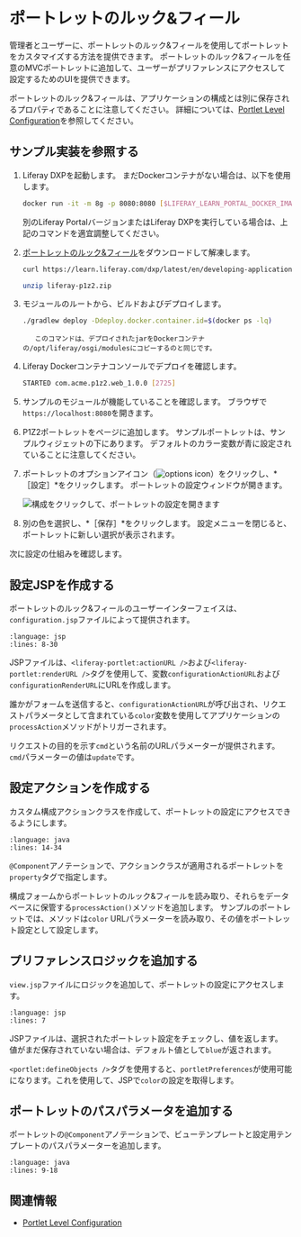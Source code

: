 # ポートレットのルック&フィール

管理者とユーザーに、ポートレットのルック&フィールを使用してポートレットをカスタマイズする方法を提供できます。 ポートレットのルック&フィールを任意のMVCポートレットに追加して、ユーザーがプリファレンスにアクセスして設定するためのUIを提供できます。

ポートレットのルック&フィールは、アプリケーションの構成とは別に保存されるプロパティであることに注意してください。 詳細については、[Portlet Level Configuration](../../core-frameworks/configuration-framework/portlet-level-configuration.md)を参照してください。

## サンプル実装を参照する

1. Liferay DXPを起動します。 まだDockerコンテナがない場合は、以下を使用します。

    ```bash
    docker run -it -m 8g -p 8080:8080 [$LIFERAY_LEARN_PORTAL_DOCKER_IMAGE$]
    ```

    別のLiferay PortalバージョンまたはLiferay DXPを実行している場合は、上記のコマンドを適宜調整してください。

1. [ポートレットのルック&フィール](./liferay-p1z2.zip)をダウンロードして解凍します。

    ```bash
    curl https://learn.liferay.com/dxp/latest/en/developing-applications/developing-a-java-web-application/using-mvc/liferay-p1z2.zip -O
    ```

    ```bash
    unzip liferay-p1z2.zip
    ```

1. モジュールのルートから、ビルドおよびデプロイします。

    ```bash
    ./gradlew deploy -Ddeploy.docker.container.id=$(docker ps -lq)
    ```

    ```note::
       このコマンドは、デプロイされたjarをDockerコンテナの/opt/liferay/osgi/modulesにコピーするのと同じです。
    ```

1. Liferay Dockerコンテナコンソールでデプロイを確認します。

    ```bash
    STARTED com.acme.p1z2.web_1.0.0 [2725]
    ```

1. サンプルのモジュールが機能していることを確認します。 ブラウザで`https://localhost:8080`を開きます。

1. P1Z2ポートレットをページに追加します。 サンプルポートレットは、サンプルウィジェットの下にあります。 デフォルトのカラー変数が青に設定されていることに注意してください。

1. ポートレットのオプションアイコン（![options icon](../../../images/icon-options.png)）をクリックし、*［設定］*をクリックします。 ポートレットの設定ウィンドウが開きます。

    ![構成をクリックして、ポートレットの設定を開きます](./portlet-preferences/images/01.png)

1. 別の色を選択し、*［保存］*をクリックします。 設定メニューを閉じると、ポートレットに新しい選択が表示されます。

次に設定の仕組みを確認します。

## 設定JSPを作成する

ポートレットのルック&フィールのユーザーインターフェイスは、`configuration.jsp`ファイルによって提供されます。

```{literalinclude} ./portlet-preferences/resources/liferay-p1z2.zip/p1z2-web/src/main/resources/META-INF/resources/configuration.jsp
:language: jsp
:lines: 8-30
```

JSPファイルは、`<liferay-portlet:actionURL />`および`<liferay-portlet:renderURL />`タグを使用して、変数`configurationActionURL`および`configurationRenderURL`にURLを作成します。

誰かがフォームを送信すると、`configurationActionURL`が呼び出され、リクエストパラメータとして含まれている`color`変数を使用してアプリケーションの`processAction`メソッドがトリガーされます。

リクエストの目的を示す`cmd`という名前のURLパラメーターが提供されます。 `cmd`パラメーターの値は`update`です。

## 設定アクションを作成する

カスタム構成アクションクラスを作成して、ポートレットの設定にアクセスできるようにします。

```{literalinclude} ./portlet-preferences/resources/liferay-p1z2.zip/p1z2-web/src/main/java/com/acme/p1z2/web/internal/portlet/action/P1Z2ConfigurationAction.java
:language: java
:lines: 14-34
```

`@Component`アノテーションで、アクションクラスが適用されるポートレットを`property`タグで指定します。

構成フォームからポートレットのルック&フィールを読み取り、それらをデータベースに保管する`processAction()`メソッドを追加します。  サンプルのポートレットでは、メソッドは`color` URLパラメーターを読み取り、その値をポートレット設定として設定します。

## プリファレンスロジックを追加する

`view.jsp`ファイルにロジックを追加して、ポートレットの設定にアクセスします。

```{literalinclude} ./portlet-preferences/resources/liferay-p1z2.zip/p1z2-web/src/main/resources/META-INF/resources/view.jsp
:language: jsp
:lines: 7
```

JSPファイルは、選択されたポートレット設定をチェックし、値を返します。 値がまだ保存されていない場合は、デフォルト値として`blue`が返されます。

`<portlet:defineObjects />`タグを使用すると、`portletPreferences`が使用可能になります。これを使用して、JSPで`color`の設定を取得します。

## ポートレットのパスパラメータを追加する

ポートレットの`@Component`アノテーションで、ビューテンプレートと設定用テンプレートのパスパラメーターを追加します。

```{literalinclude} ./portlet-preferences/resources/liferay-p1z2.zip/p1z2-web/src/main/java/com/acme/p1z2/web/internal/portlet/P1Z2Portlet.java
:language: java
:lines: 9-18
```

## 関連情報

* [Portlet Level Configuration](../../core-frameworks/configuration-framework/portlet-level-configuration.md)

